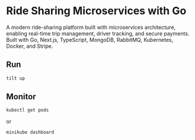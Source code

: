 # Ride Sharing Microservices with Go

A modern ride-sharing platform built with microservices architecture, enabling real-time trip management, driver tracking, and secure payments. 
Built with Go, Next.js, TypeScript, MongoDB, RabbitMQ, Kubernetes, Docker, and Stripe.



## Run

```bash
tilt up
```

## Monitor

```bash
kubectl get pods
```

or

```bash
minikube dashboard
```
